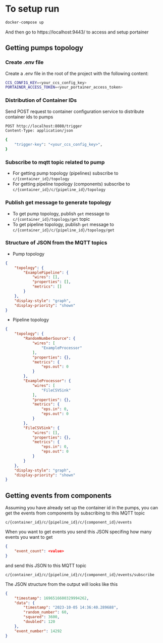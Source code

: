 # To setup run

```bash
docker-compose up
```

And then go to https://localhost:9443/ to access and setup portainer

## Getting pumps topology

### Create .env file

Create a .env file in the root of the project with the following content:

```bash
CCS_CONFIG_KEY=<your_ccs_config_key>
PORTAINER_ACCESS_TOKEN=<your_portainer_access_token>
```

### Distribution of Container IDs

Send POST request to container configuration service to distribute container ids to pumps

```bash
POST http://localhost:8080/trigger
Content-Type: application/json

{
    "trigger-key": "<your_ccs_config_key>",
}
```

### Subscribe to mqtt topic related to pump
- For getting pump topology (pipelines) subscribe to `c/{container_id}/topology`
- For getting pipeline topology (components) subscribe to `c/{container_id}/c/{pipeline_id}/topology`


### Publish get message to generate topology
- To get pump topology, publish `get` message to `c/{container_id}/topology/get` topic
- To get pipeline topology, publish `get` message to `c/{container_id}/c/{pipeline_id}/topology/get`

### Structure of JSON from the MQTT topics
- Pump topology
```json
{
    "topology": {
        "ExamplePipeline": {
            "wires": [],
            "properties": [],
            "metrics": []
        }
    },
    "display-style": "graph",
    "display-priority": "shown"
}
```
- Pipeline topology
```json
{
    "topology": {
        "RandomNumberSource": {
            "wires": [
                "ExampleProcessor"
            ],
            "properties": {},
            "metrics": {
                "eps.out": 0
            }
        },
        "ExampleProcessor": {
            "wires": [
                "FileCSVSink"
            ],
            "properties": {},
            "metrics": {
                "eps.in": 0,
                "eps.out": 0
            }
        },
        "FileCSVSink": {
            "wires": [],
            "properties": {},
            "metrics": {
                "eps.in": 0,
                "eps.out": 0
            }
        }
    },
    "display-style": "graph",
    "display-priority": "shown"
}
```

## Getting events from components
Assuming you have already set up the container id in the pumps, you can get the events from components by subscribing to this MQTT topic
```
c/{container_id}/c/{pipeline_id}/c/{component_id}/events
```

When you want to get events you send this JSON specifing how many events you want to get
```json
{
    "event_count": <value>
}
```
and send this JSON to this MQTT topic
```
c/{container_id}/c/{pipeline_id}/c/{component_id}/events/subscribe
```
The JSON structure from the output will looks like this
```json
{
    "timestamp": 1696516600329994262,
    "data": {
        "timestamp": "2023-10-05 14:36:40.289688",
        "random_number": 60,
        "squared": 3600,
        "doubled": 120
    },
    "event_number": 14292
}
```

